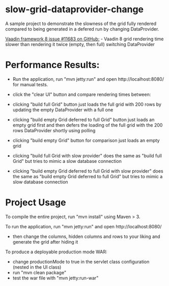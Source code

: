 slow-grid-dataprovider-change
=============================

A sample project to demonstrate the slowness of the grid fully rendered compared to being generated in a defered run by changing DataProvider.

[Vaadin framework 8 issue #11683 on GitHub:](https://github.com/vaadin/framework/issues/11683) - 
Vaadin 8 grid rendering time slower than rendering it twice (empty, then full) switching DataProvider 

Performance Results:
====================

- Run the application, run "mvn jetty:run" and open http://localhost:8080/ for manual tests.

- click the "clear UI" button and compare rendering times between:
- clicking "build full Grid" button just loads the full grid with 200 rows by updating the empty DataProvider with a full one
- clicking "build empty Grid deferred to full Grid" button just loads an empty grid first and then defers the loading of the full grid with the 200 rows DataProvider shortly using polling
- clicking "build empty Grid" button for comparison just loads an empty grid
- clicking "build full Grid with slow provider" does the same as "build full Grid" but tries to mimic a slow database connection
- clicking "build empty Grid deferred to full Grid with slow provider" does the same as "build empty Grid deferred to full Grid" but tries to mimic a slow database connection

Project Usage
=============

To compile the entire project, run "mvn install" using Maven > 3.

To run the application, run "mvn jetty:run" and open http://localhost:8080/ 
- then change the columns, hidden columns and rows to your liking and generate the grid after hiding it

To produce a deployable production mode WAR:
- change productionMode to true in the servlet class configuration (nested in the UI class)
- run "mvn clean package"
- test the war file with "mvn jetty:run-war"
